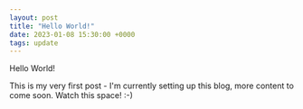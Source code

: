 ```yaml
---
layout: post
title: "Hello World!"
date: 2023-01-08 15:30:00 +0000
tags: update
---
```

Hello World!

This is my very first post - I'm currently setting up this blog, more content to come soon. Watch this space! :-)
